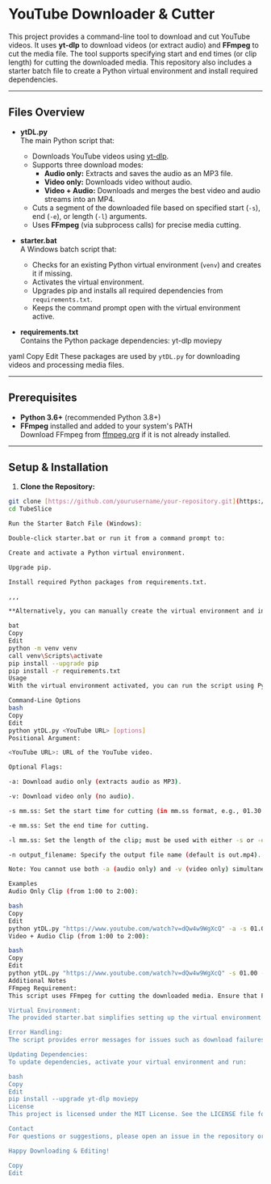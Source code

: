 # YouTube Downloader & Cutter

This project provides a command-line tool to download and cut YouTube videos. It uses **yt-dlp** to download videos (or extract audio) and **FFmpeg** to cut the media file. The tool supports specifying start and end times (or clip length) for cutting the downloaded media. This repository also includes a starter batch file to create a Python virtual environment and install required dependencies.

---

## Files Overview

- **ytDL.py**  
  The main Python script that:
  - Downloads YouTube videos using [yt-dlp](https://github.com/yt-dlp/yt-dlp).
  - Supports three download modes:
    - **Audio only:** Extracts and saves the audio as an MP3 file.
    - **Video only:** Downloads video without audio.
    - **Video + Audio:** Downloads and merges the best video and audio streams into an MP4.
  - Cuts a segment of the downloaded file based on specified start (`-s`), end (`-e`), or length (`-l`) arguments.
  - Uses **FFmpeg** (via subprocess calls) for precise media cutting.

- **starter.bat**  
  A Windows batch script that:
  - Checks for an existing Python virtual environment (`venv`) and creates it if missing.
  - Activates the virtual environment.
  - Upgrades pip and installs all required dependencies from `requirements.txt`.
  - Keeps the command prompt open with the virtual environment active.

- **requirements.txt**  
  Contains the Python package dependencies:
yt-dlp moviepy

yaml
Copy
Edit
These packages are used by `ytDL.py` for downloading videos and processing media files.

---

## Prerequisites

- **Python 3.6+** (recommended Python 3.8+)
- **FFmpeg** installed and added to your system's PATH  
Download FFmpeg from [ffmpeg.org](https://ffmpeg.org/) if it is not already installed.

---

## Setup & Installation

1. **Clone the Repository:**

 ```bash
 git clone [https://github.com/yourusername/your-repository.git](https://github.com/DejviUka/TubeSlice/)
 cd TubeSlice

Run the Starter Batch File (Windows):

Double-click starter.bat or run it from a command prompt to:

Create and activate a Python virtual environment.

Upgrade pip.

Install required Python packages from requirements.txt.

,,,

**Alternatively, you can manually create the virtual environment and install dependencies:**

bat
Copy
Edit
python -m venv venv
call venv\Scripts\activate
pip install --upgrade pip
pip install -r requirements.txt
Usage
With the virtual environment activated, you can run the script using Python.

Command-Line Options
bash
Copy
Edit
python ytDL.py <YouTube URL> [options]
Positional Argument:

<YouTube URL>: URL of the YouTube video.

Optional Flags:

-a: Download audio only (extracts audio as MP3).

-v: Download video only (no audio).

-s mm.ss: Set the start time for cutting (in mm.ss format, e.g., 01.30 for 1 minute 30 seconds).

-e mm.ss: Set the end time for cutting.

-l mm.ss: Set the length of the clip; must be used with either -s or -e (cannot be used when both are provided).

-n output_filename: Specify the output file name (default is out.mp4).

Note: You cannot use both -a (audio only) and -v (video only) simultaneously.

Examples
Audio Only Clip (from 1:00 to 2:00):

bash
Copy
Edit
python ytDL.py "https://www.youtube.com/watch?v=dQw4w9WgXcQ" -a -s 01.00 -e 02.00 -n audio_clip.mp4
Video + Audio Clip (from 1:00 to 2:00):

bash
Copy
Edit
python ytDL.py "https://www.youtube.com/watch?v=dQw4w9WgXcQ" -s 01.00 -e 02.00 -n video_clip.mp4
Additional Notes
FFmpeg Requirement:
This script uses FFmpeg for cutting the downloaded media. Ensure that FFmpeg is installed and accessible via your system's PATH.

Virtual Environment:
The provided starter.bat simplifies setting up the virtual environment on Windows. For other platforms, follow your platform’s standard procedures for creating and activating Python virtual environments.

Error Handling:
The script provides error messages for issues such as download failures, invalid time parameters, or file processing errors. Please review the console output for troubleshooting.

Updating Dependencies:
To update dependencies, activate your virtual environment and run:

bash
Copy
Edit
pip install --upgrade yt-dlp moviepy
License
This project is licensed under the MIT License. See the LICENSE file for details.

Contact
For questions or suggestions, please open an issue in the repository or contact your.email@example.com.

Happy Downloading & Editing!

Copy
Edit
